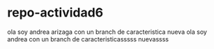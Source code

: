# repo-actividad6

ola soy andrea arizaga con un branch de caracteristica nueva
ola soy andrea con un branch de caracteristicasssss nuevassss
